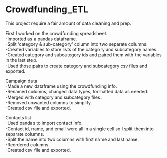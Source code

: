 # Crowdfunding_ETL

This project require a fair amount of data cleaning and prep.  

First I worked on the crowdfunding spreadsheet.  
-Imported as a pandas dataframe.  
-Split 'category & sub-category' column into two separate columns.  
-Created variables to store lists of the category and subcategory names.  
-Created category and subcategory ids and paired them with the variables in the last step.  
-Used those pairs to create category and subcategory csv files and exported.  

Campaign data  
-Made a new dataframe using the crowdfunding info.  
-Renamed columns, changed data types, formatted data as needed.  
-Merged with category and subcategory files.  
-Removed unwanted columns to simplify.  
-Created csv file and exported.  

Contacts list  
-Used pandas to import contact info.  
-Contact id, name, and email were all in a single cell so I split them into separate columns.  
-Split the name into two columns with first name and last name.  
-Reordered columns.  
-Created csv file and exported.  

